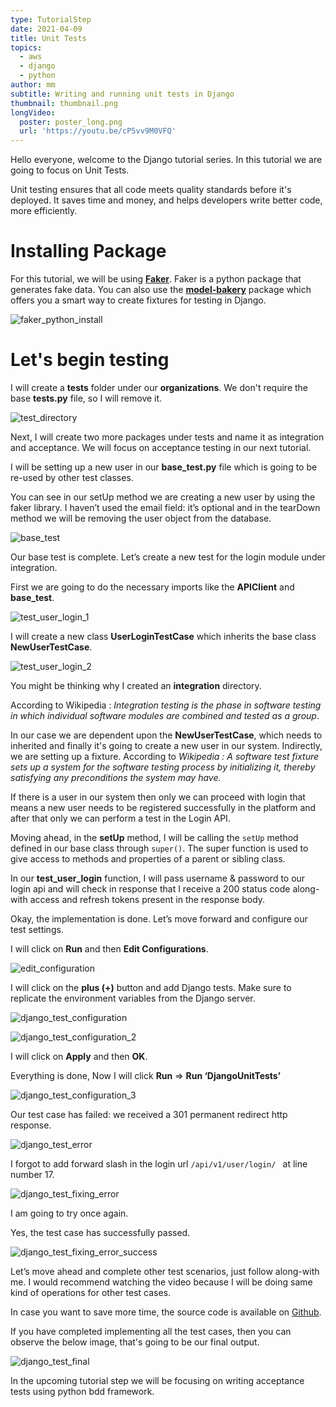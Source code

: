 ```yaml
---
type: TutorialStep
date: 2021-04-09
title: Unit Tests
topics:
  - aws
  - django
  - python
author: mm
subtitle: Writing and running unit tests in Django
thumbnail: thumbnail.png
longVideo:
  poster: poster_long.png
  url: 'https://youtu.be/cP5vv9M0VFQ'
---
```


Hello everyone, welcome to the Django tutorial series. In this tutorial we are going to focus on Unit Tests.

Unit testing ensures that all code meets quality standards before it's deployed. It saves time and money, 
and helps developers write better code, more efficiently.


# Installing Package

For this tutorial, we will be using **[Faker](https://pypi.org/project/Faker/)**. Faker is a python package that generates
fake data. You can also use the **[model-bakery](https://pypi.org/project/model-bakery/)** package which offers you a smart way to
create fixtures for testing in Django. 

![faker_python_install](steps/step1.png)


# Let's begin testing


I will create a **tests** folder under our **organizations**. We don't require the base **tests.py** file, so I will
remove it.

![test_directory](steps/step2.png)

Next, I will create two more packages under tests and name it as integration and acceptance. We will focus on acceptance testing in our next tutorial. 

I will be setting up a new user in our **base_test.py** file which is going to be re-used by other test classes.


You can see in our setUp method we are creating a new user by using the faker library. I haven’t used the email field: 
it’s optional and in the tearDown method we will be removing the user object from the database.

![base_test](steps/step3.png)

Our base test is complete. Let’s create a new test for the login module under integration.

First we are going to do the necessary imports like the **APIClient** and **base_test**.


![test_user_login_1](steps/step4.png)

I will create a new class **UserLoginTestCase** which inherits the base class **NewUserTestCase**.

![test_user_login_2](steps/step5.png)

You might be thinking why I created an **integration** directory. 

According to Wikipedia : <em>Integration testing is the phase in
software testing in which individual software modules are combined and tested as a group</em>. 

In our case we are dependent upon the **NewUserTestCase**, which needs to inherited and finally it's going to create a new user 
in our system. Indirectly, we are setting up a fixture. According to <em>Wikipedia : A software test fixture sets up a 
system for the software testing process by initializing it, thereby satisfying any preconditions the system may have.</em>

If there is a user in our system then only we can 
proceed with login that means a new user needs to be registered successfully in the platform and after that only
we can perform a test in the Login API.


Moving ahead, in the **setUp** method, I will be calling the `setUp` method defined in our 
base class through `super()`. The super function is used to give access to methods
and properties of a parent or sibling class. 


In our **test_user_login** function, I will pass username & password to our login api and
will check in response that I receive a 200 status code along-with access and refresh tokens 
present in the response body.

Okay, the implementation is done. Let’s move forward and configure our test settings. 

I will click on **Run** and then **Edit Configurations**.

![edit_configuration](steps/step6.png)


I will click on the **plus (+)** button and add Django tests. Make sure to replicate the environment variables from the Django server.


![django_test_configuration](steps/step7.png)

![django_test_configuration_2](steps/step8.png)

I will click on **Apply** and then **OK**.


Everything is done, Now I will click **Run** ⇒  **Run ‘DjangoUnitTests’**

![django_test_configuration_3](steps/step9.png)

Our test case has failed: we received a 301 permanent redirect http response. 

![django_test_error](steps/step10.png)

I forgot to add forward slash in the login url ```/api/v1/user/login/ ``` at line number 17.

![django_test_fixing_error](steps/step11.png)

I am going to try once again.

Yes, the test case has successfully passed.

![django_test_fixing_error_success](steps/step12.png)

Let’s move ahead and complete other test scenarios, just follow along-with me. I would recommend watching the video because 
I will be doing same kind of operations for other test cases. 

In case you want to save more time, the source code is available on [Github](https://github.com/mukulmantosh/SampleDemo).

If you have completed implementing all the test cases, then you can observe the below image, that's going to be our final output.

![django_test_final](steps/step13.png)

In the upcoming tutorial step we will be focusing on writing acceptance tests using python bdd framework.





